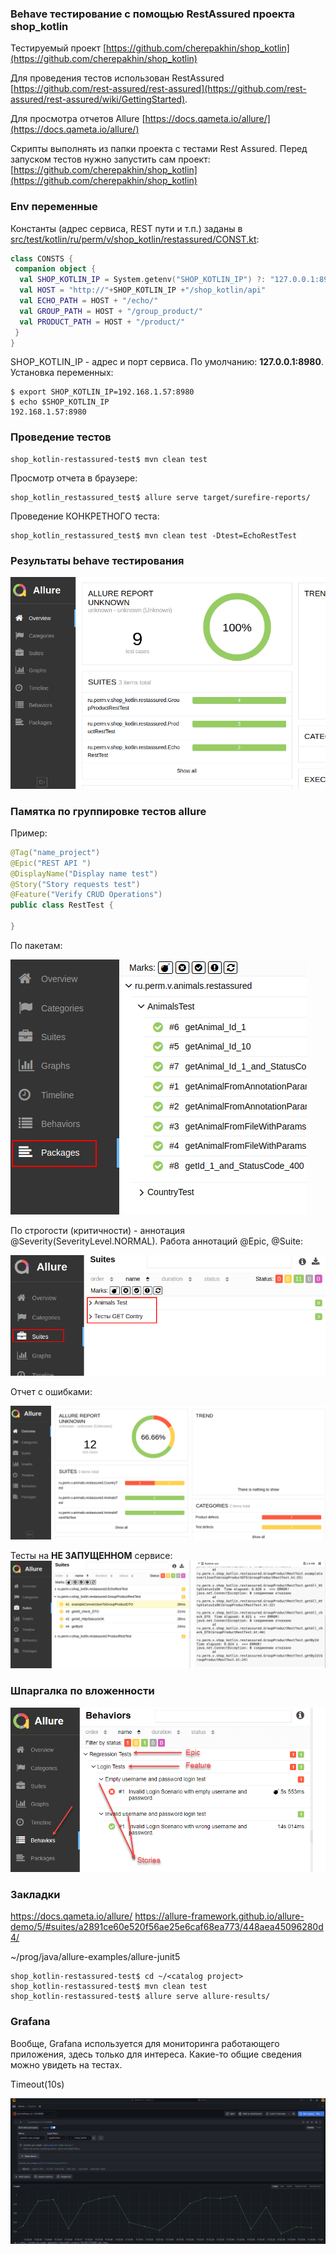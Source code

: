 ### Behave тестирование с помощью RestAssured проекта shop_kotlin

Тестируемый проект [https://github.com/cherepakhin/shop_kotlin](https://github.com/cherepakhin/shop_kotlin)

Для проведения тестов использован RestAssured<br/>
 [https://github.com/rest-assured/rest-assured](https://github.com/rest-assured/rest-assured/wiki/GettingStarted).

Для просмотра отчетов Allure [https://docs.qameta.io/allure/](https://docs.qameta.io/allure/)

Скрипты выполнять из папки проекта с тестами Rest Assured. 
Перед запуском тестов нужно запустить сам проект:
[https://github.com/cherepakhin/shop_kotlin](https://github.com/cherepakhin/shop_kotlin)

### Env переменные

Константы (адрес сервиса, REST пути и т.п.) заданы в [src/test/kotlin/ru/perm/v/shop_kotlin/restassured/CONST.kt](https://github.com/cherepakhin/shop_kotlin_reastassured_test/blob/dev/src/test/kotlin/ru/perm/v/shop_kotlin/restassured/CONSTS.kt):

````kotlin
class CONSTS {
 companion object {
  val SHOP_KOTLIN_IP = System.getenv("SHOP_KOTLIN_IP") ?: "127.0.0.1:8980"
  val HOST = "http://"+SHOP_KOTLIN_IP +"/shop_kotlin/api"
  val ECHO_PATH = HOST + "/echo/"
  val GROUP_PATH = HOST + "/group_product/"
  val PRODUCT_PATH = HOST + "/product/"
 }
}
````

SHOP_KOTLIN_IP - адрес и порт сервиса. По умолчанию: __127.0.0.1:8980__. Установка переменных:

````shell
$ export SHOP_KOTLIN_IP=192.168.1.57:8980
$ echo $SHOP_KOTLIN_IP
192.168.1.57:8980
````

### Проведение тестов

```shell
shop_kotlin-restassured-test$ mvn clean test
```

Просмотр отчета в браузере:

```shell
shop_kotlin_restassured_test$ allure serve target/surefire-reports/
```

Проведение КОНКРЕТНОГО теста:

````shell
shop_kotlin_restassured_test$ mvn clean test -Dtest=EchoRestTest
````

### Результаты behave тестирования

![Результаты behave тестирования](doc/result_test.png)

### Памятка по группировке тестов allure

Пример:

```java
@Tag("name_project")
@Epic("REST API ")
@DisplayName("Display name test") 
@Story("Story requests test")
@Feature("Verify CRUD Operations")
public class RestTest {
 
}

```

По пакетам:

![По пакетам](doc/group_by_package.png)

По строгости (критичности) - аннотация @Severity(SeverityLevel.NORMAL). Работа аннотаций @Epic, @Suite:

![@DisplayName или Suites](doc/group_by_suites.png)

Отчет с ошибками:

![Отчет с ошибками](doc/result_test_error.png)

Тесты на **НЕ ЗАПУЩЕННОМ** сервисе:
![Тесты на незапущенном сервисе](doc/error_test_for_not_runned_service.png)

### Шпаргалка по вложенности

![Epic-Feature-Story](doc/hierarchy.png)

### Закладки

https://docs.qameta.io/allure/
https://allure-framework.github.io/allure-demo/5/#suites/a2891ce60e520f56ae25e6caf68ea773/448aea45096280d4/

~/prog/java/allure-examples/allure-junit5

````shell
shop_kotlin-restassured-test$ cd ~/<catalog project>
shop_kotlin-restassured-test$ mvn clean test
shop_kotlin-restassured-test$ allure serve allure-results/
````

### Grafana

Вообще, Grafana используется для мониторинга работающего приложения, здесь только для интереса. Какие-то общие сведения можно увидеть на тестах. 

Timeout(10s)

![Нагрузка при проведении тестов](doc/grafana_10s.png)